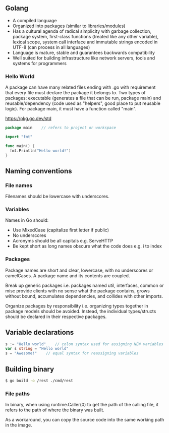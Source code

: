 ## Golang

- A compiled language
- Organized into packages (similar to libraries/modules)
- Has a cultural agenda of radical simplicity with garbage collection, package system, first-class functions (treated like any other variable), lexical scope, system call interface and immutable strings encoded in UTF-8 (can process in all languages)
- Language is mature, stable and guarantees backwards compatibility
- Well suited for building infrastructure like network servers, tools and systems for programmers

### Hello World

A package can have many related files ending with .go with requirement that every file must declare the package it belongs to. Two types of packages: executable (generates a file that can be run, package main) and reusable/dependency (code used as "helpers", good place to put reusable logic). For package main, it must have a function called "main".

https://pkg.go.dev/std

```GO
package main    // refers to project or workspace

import "fmt"

func main() {
  fmt.Println("Hello world!")
}
```

## Naming conventions

### File names

Filenames should be lowercase with underscores.

### Variables

Names in Go should:

- Use MixedCase (capitalize first letter if public)
- No underscores
- Acronyms should be all capitals e.g. ServeHTTP
- Be kept short as long names obscure what the code does e.g. i to index

### Packages

Package names are short and clear, lowercase, with no underscores or camelCases. A package name and its contents are coupled.

Break up generic packages i.e. packages named util, interfaces, common or misc provide clients with no sense what the package contains, grows without bound, accumulates dependencies, and collides with other imports.

Organize packages by responsibility i.e. organizing types together in package models should be avoided. Instead, the individual types/structs should be declared in their respective packages.

## Variable declarations

```GO
s := "Hello world"    // colon syntax used for assigning NEW variables only
var s string = "Hello world"
s = "Awesome!"    // equal syntax for reassigning variables
```

## Building binary

```sh
$ go build -o /rest ./cmd/rest
```

### File paths

In binary, when using runtime.Caller(0) to get the path of the calling file, it refers to the path of where the binary was built.

As a workaround, you can copy the source code into the same working path in the image.
